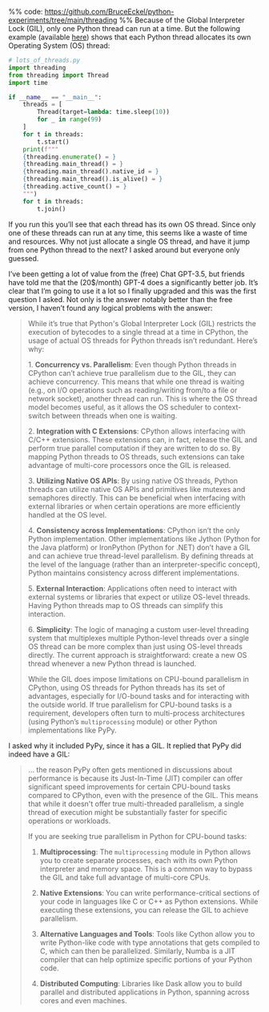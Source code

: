 %%
code: https://github.com/BruceEckel/python-experiments/tree/main/threading
%%
Because of the Global Interpreter Lock (GIL), only one Python thread can run at a time. But the following example (available [here](https://github.com/BruceEckel/python-experiments/tree/main/threading)) shows that each Python thread allocates its own Operating System (OS) thread:

``` python
# lots_of_threads.py
import threading
from threading import Thread
import time

if __name__ == "__main__":
    threads = [
        Thread(target=lambda: time.sleep(10))
        for _ in range(99)
    ]
    for t in threads:
        t.start()
    print(f"""
    {threading.enumerate() = }
    {threading.main_thread() = }
    {threading.main_thread().native_id = }
    {threading.main_thread().is_alive() = }
    {threading.active_count() = }
    """)
    for t in threads:
        t.join()
```

If you run this you’ll see that each thread has its own OS thread. Since only one of these threads can run at any time, this seems like a waste of time and resources. Why not just allocate a single OS thread, and have it jump from one Python thread to the next? I asked around but everyone only guessed.

I’ve been getting a lot of value from the (free) Chat GPT-3.5, but friends have told me that the (20$/month) GPT-4 does a significantly better job. It’s clear that I’m going to use it a lot so I finally upgraded and this was the first question I asked. Not only is the answer notably better than the free version, I haven’t found any logical problems with the answer:

> While it’s true that Python's Global Interpreter Lock (GIL) restricts the execution of bytecodes to a single thread at a time in CPython, the usage of actual OS threads for Python threads isn’t redundant. Here’s why:
>
> 1\. **Concurrency vs. Parallelism**: Even though Python threads in CPython can’t achieve true parallelism due to the GIL, they can achieve concurrency. This means that while one thread is waiting (e.g., on I/O operations such as reading/writing from/to a file or network socket), another thread can run. This is where the OS thread model becomes useful, as it allows the OS scheduler to context-switch between threads when one is waiting.
>
> 2\. **Integration with C Extensions**: CPython allows interfacing with C/C++ extensions. These extensions can, in fact, release the GIL and perform true parallel computation if they are written to do so. By mapping Python threads to OS threads, such extensions can take advantage of multi-core processors once the GIL is released.
>
> 3\. **Utilizing Native OS APIs**: By using native OS threads, Python threads can utilize native OS APIs and primitives like mutexes and semaphores directly. This can be beneficial when interfacing with external libraries or when certain operations are more efficiently handled at the OS level.
>
> 4\. **Consistency across Implementations**: CPython isn’t the only Python implementation. Other implementations like Jython (Python for the Java platform) or IronPython (Python for .NET) don’t have a GIL and can achieve true thread-level parallelism. By defining threads at the level of the language (rather than an interpreter-specific concept), Python maintains consistency across different implementations.
>
> 5\. **External Interaction**: Applications often need to interact with external systems or libraries that expect or utilize OS-level threads. Having Python threads map to OS threads can simplify this interaction.
>
> 6\. **Simplicity**: The logic of managing a custom user-level threading system that multiplexes multiple Python-level threads over a single OS thread can be more complex than just using OS-level threads directly. The current approach is straightforward: create a new OS thread whenever a new Python thread is launched.
>
> While the GIL does impose limitations on CPU-bound parallelism in CPython, using OS threads for Python threads has its set of advantages, especially for I/O-bound tasks and for interacting with the outside world. If true parallelism for CPU-bound tasks is a requirement, developers often turn to multi-process architectures (using Python’s `multiprocessing` module) or other Python implementations like PyPy.

I asked why it included PyPy, since it has a GIL. It replied that PyPy did indeed have a GIL:

> … the reason PyPy often gets mentioned in discussions about performance is because its Just-In-Time (JIT) compiler can offer significant speed improvements for certain CPU-bound tasks compared to CPython, even with the presence of the GIL. This means that while it doesn't offer true multi-threaded parallelism, a single thread of execution might be substantially faster for specific operations or workloads.
>
> If you are seeking true parallelism in Python for CPU-bound tasks:
>
> 1. **Multiprocessing**: The `multiprocessing` module in Python allows you to create separate processes, each with its own Python interpreter and memory space. This is a common way to bypass the GIL and take full advantage of multi-core CPUs.
>
> 2. **Native Extensions**: You can write performance-critical sections of your code in languages like C or C++ as Python extensions. While executing these extensions, you can release the GIL to achieve parallelism.
>
> 3. **Alternative Languages and Tools**: Tools like Cython allow you to write Python-like code with type annotations that gets compiled to C, which can then be parallelized. Similarly, Numba is a JIT compiler that can help optimize specific portions of your Python code.
>
> 4. **Distributed Computing**: Libraries like Dask allow you to build parallel and distributed applications in Python, spanning across cores and even machines.

